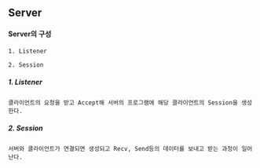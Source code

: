 <h2>Server</h2>  

<h4>Server의 구성</h4>
    
    1. Listener
    
    2. Session

<h5>1. Listener</h5>

    클라이언트의 요청을 받고 Accept해 서버의 프로그램에 해당 클라이언트의 Session을 생성한다.
    
<h5>2. Session</h5>

    서버와 클라이언트가 연결되면 생성되고 Recv, Send등의 데이터를 보내고 받는 과정이 일어난다.


